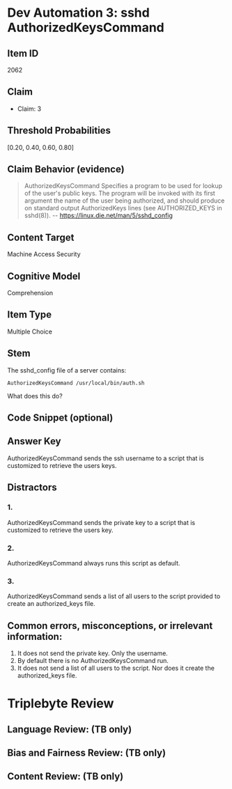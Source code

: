 # Dev Automation 3: sshd AuthorizedKeysCommand


## Item ID
2062

## Claim

- Claim: 3

## Threshold Probabilities

[0.20, 0.40, 0.60, 0.80]

## Claim Behavior (evidence)

> AuthorizedKeysCommand Specifies a program to be used for lookup of the user's
> public keys. The program will be invoked with its first argument the name of
> the user being authorized, and should produce on standard output AuthorizedKeys
> lines (see AUTHORIZED_KEYS in sshd(8)).
> -- https://linux.die.net/man/5/sshd_config


## Content Target

Machine Access
Security

## Cognitive Model
Comprehension


## Item Type
Multiple Choice


## Stem
The sshd_config file of a server contains:

```
AuthorizedKeysCommand /usr/local/bin/auth.sh
```

What does this do?

## Code Snippet (optional)



## Answer Key
AuthorizedKeysCommand sends the ssh username to a script that is customized to retrieve the users keys.


## Distractors
### 1.
AuthorizedKeysCommand sends the private key to a script that is customized to retrieve the users key.


### 2.
AuthorizedKeysCommand always runs this script as default.


### 3.
AuthorizedKeysCommand sends a list of all users to the script provided to create an authorized_keys file.


## Common errors, misconceptions, or irrelevant information:

1. It does not send the private key. Only the username.
2. By default there is no AuthorizedKeysCommand run.
3. It does not send a list of all users to the script. Nor does it create the authorized_keys file.


# Triplebyte Review


## Language Review: (TB only)


## Bias and Fairness Review: (TB only)


## Content Review: (TB only)

